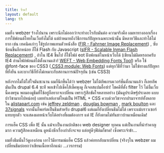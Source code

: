 ```yaml
---
title: ร้าง!
layout: default
lang: th
---
```


<p>ผมทิ้ง webzer ร้างไปนาน เพราะนึกไม่ออกว่าจะทำอะไรกับมันต่อ ความจริงคือ ผมหาทางออกเรื่องการใช้ฟอนต์ไทยในเว็บยังไม่ได้ แต่ถ้าหมายถึงวิธีการแก้ปัญหาเฉพาะหน้านั้น มีหลายวิธีและทำได้ไม่ยาก เช่น เทคนิคเก่าๆ ใช้รูปภาพแทนตัวหนังสือ (<a href="http://www.stopdesign.com/articles/replace_text/">FIR  - Fahrner Image Replacement</a>) , ซับซ้อนขึ้นอีกหน่อย ก็ใช้ Flash กับ Javascript (<a href="http://www.mikeindustries.com/blog/sifr/">sIFR - Scalable Inman Flash Replacement</a>) , ถ้าใน IE4 ขึ้นไป ก็ใช้ไฟล์ eot ฝังฟอนต์ในหน้าเว็บได้ (เขียนไม่ผิดหรอกครับ IE4 อ่านไฟล์ฟอนต์ได้ตั้งนานแล้ว! <a href="http://www.microsoft.com/typography/web/embedding/weft3/tutorial.aspx">WEFT - Web Embedding Fonts Tool</a>) หรือ ใช้ @font-face ของ CSS3 (<a href="http://www.w3.org/TR/css3-webfonts/"> CSS3 module: Web Fonts</a>) แต่ทุกวิธีที่ว่ามา ไม่ใช่ทางแก้ปัญหาที่ยั่งยืน และบางวิธีก็ยังไม่เหมาะกับสถานการณ์ปัจจุบัน (เช่น CSS3)</p>
<p>หลังจากไม่ได้ใส่ใจมันซะนาน ผมก็นึกขึ้นได้ว่า webzer ไม่ได้อัพเกรดเวอร์ชั่นตั้งนานแล้ว ก็เลยอัพมันเป็น drupal 6.4 ซะที พอเข้าไปเช็คไส้เช็คพุงดู ก็เจอสแปมอื้อซ่า! โชคดีที่ตั้ง filter ไว้ ไม่งั้นเว็บนี้คงพรุน พอมองดูธีมที่ใช้อยู่ก็อยากจะเปลี่ยน เพราะรู้สึกขัดใจหลายอย่าง (มันดูประดิษฐ์ประดอย แบบบ้าวิชามากไปหน่อย) เลยทำเลย์เอาต์ใหม่เป็น HTML + CSS ควบด้วยวิชาจากปรมาจารย์ทั้งหลาย ใน <a href="http://www.alistapart.com">alistapart.com</a> เช่น <a href="http://www.zeldman.com/">jeffrey zeldman</a> , <a href="http://www.stopdesign.com/">douglas bowman</a> , <a href="http://www.markboulton.co.uk/index.php">mark boulton</a>  และ <a href="http://www.37signals.com/svn/">37signals</a>  จากนั้นก็พอร์ตเป็นธีมสำหรับ drupal6 แต่ผมก็ยังเปลี่ยนธีมไม่ได้ เพราะแม้บราวเซอร์แทบทุกตัว จะแสดงผลหน้าเว็บได้อย่างที่ผมต้องการ แต่ IE ก็ยังตามไม่ทันชาวบ้านเหมือนเดิม!</p>
<p>การแฮ็ค CSS เพื่อ IE นั้น แม้จะเป็นงานปกติของ web designer ทุกคน แต่เป็นงานที่น่ารำคาญมาก ความรู้สึกคงเหมือน ดูหนังซักเรื่องกำลังจะจบ แต่อยู่ดีๆฟิล์มก็ขาด! เซ็งพระเจ้าข้า... </p>
<p>ผมทิ้งธีมนั้นไว้ดูเองก่อน เอาไว้มีอารมณ์แฮ็ค CSS แล้วค่อยกลับมาเปลี่ยน (จริงๆใน webzer ผมเปลี่ยนธีมบ่อยกว่าเขียนเนื้อหาอีกแน่ะ ...เวรกรรม)</p>
